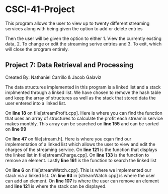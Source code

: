 # CSCI-41-Project 

This program allows the user to view up to twenty 
different streaming services along with 
being given the option to add or delete entries 

Then the user will be given the option to either 1. View the currently
exsting data, 2. To change or edit the streaming serive entries 
and 3. To exit, which will close the program entirely. 

## Project 7: Data Retrieval and Processing 

Created By: Nathaniel Carrillo & Jacob Galaviz 

The data structures implemented in this program is a linked list and a stack implmented 
through a linked list. We have chosen to remove the hash table and keep the array of structures 
as well as the stack that stored data the user entered into a linked list. 

On **line 18** on file[streamProfit.cpp]. Here is where you can find the function that uses an array of 
structures to calculate the profit each streamin service makes monthly. This array can be searched on **line 155** 
and can be sorted on **line 99**

On **line 47** on file[stream.h]. Here is where you cqan find our implementation of a linked
list which allows the user to view and edit the charges of the streaming service. On **line 121** is the function
that displays the linked list in file[streamCharge.cpp]. On **line 133** is the function to remove an element. Lastly **line 161** 
is the function to search the linked list 

On **line 6** on file[streamWatch.cpp]. This is where we implemented our stack via a linked list. On **line 93** in [streamWatch.cpp]
is where the user can add an element. On **line 107** is where the user can remove an element and **line 121** is where the stack can be displayed.
